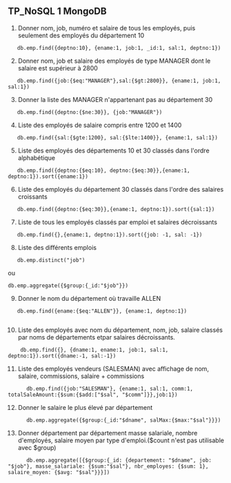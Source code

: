 ## TP_NoSQL 1 MongoDB
1. Donner nom, job, numéro et salaire de tous les employés, puis seulement des employés du département 10
```
   db.emp.find({deptno:10}, {ename:1, job:1, _id:1, sal:1, deptno:1})
   ```

2. Donner nom, job et salaire des employés de type MANAGER dont le salaire est supérieur à 2800
```
   db.emp.find({job:{$eq:"MANAGER"},sal:{$gt:2800}}, {ename:1, job:1, sal:1})
   ```

3. Donner la liste des MANAGER n'appartenant pas au département 30
```
   db.emp.find({deptno:{$ne:30}}, {job:"MANAGER"})
   ```

4. Liste des employés de salaire compris entre 1200 et 1400
```
   db.emp.find({sal:{$gte:1200}, sal:{$lte:1400}}, {ename:1, sal:1})
   ```

5. Liste des employés des départements 10 et 30 classés dans l'ordre alphabétique
```
   db.emp.find({deptno:{$eq:10}, deptno:{$eq:30}},{ename:1, deptno:1}).sort({ename:1})
   ```

6. Liste des employés du département 30 classés dans l'ordre des salaires croissants
```
   db.emp.find({deptno:{$eq:30}},{ename:1, deptno:1}).sort({sal:1})
   ```

7. Liste de tous les employés classés par emploi et salaires décroissants
```
   db.emp.find({},{ename:1, deptno:1}).sort({job: -1, sal: -1})
   ```

8. Liste des différents emplois
```
   db.emp.distinct("job")
```
   ou  
   ```
   db.emp.aggregate({$group:{_id:"$job"}})
```
   

9. Donner le nom du département où travaille ALLEN
```
   db.emp.find({ename:{$eq:"ALLEN"}}, {ename:1, deptno:1})
   
```
10. Liste des employés avec nom du département, nom, job, salaire classés par noms de départements etpar salaires décroissants.
```
    db.emp.find({}, {dname:1, ename:1, job:1, sal:1, deptno:1}).sort({dname:-1, sal:-1})
   ```

11. Liste des employés vendeurs (SALESMAN) avec affichage de nom, salaire, commissions, salaire + commissions
```
      db.emp.find({job:"SALESMAN"}, {ename:1, sal:1, comm:1, totalSaleAmount:{$sum:{$add:["$sal", "$comm"]}},job:1})
   ```

12. Donner le salaire le plus élevé par département
```
      db.emp.aggregate({$group:{_id:"$dname", salMax:{$max:"$sal"}}})
   ```

13. Donner département par département masse salariale, nombre d'employés, salaire moyen par type d'emploi.($count n'est pas utilisable avec $group)
```
      db.emp.aggregate([{$group:{_id: {departement: "$dname", job: "$job"}, masse_salariale: {$sum:"$sal"}, nbr_employes: {$sum: 1}, salaire_moyen: {$avg: "$sal"}}}])
```
